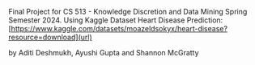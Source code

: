 Final Project for CS 513 - Knowledge Discretion and Data Mining Spring Semester 2024.
Using Kaggle Dataset Heart Disease Prediction:
    [https://www.kaggle.com/datasets/moazeldsokyx/heart-disease?resource=download](url)

by Aditi Deshmukh, Ayushi Gupta and Shannon McGratty
